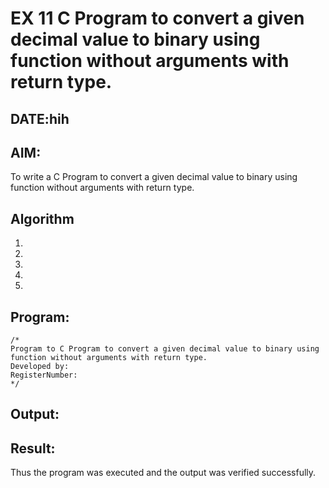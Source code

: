 # EX 11 C Program to convert a given decimal value to binary using function without arguments with return type.
## DATE:hih
## AIM:
To write a C Program to convert a given decimal value to binary using function without arguments with return type.

## Algorithm
1. 
2. 
3. 
4.  
5.   

## Program:
```
/*
Program to C Program to convert a given decimal value to binary using function without arguments with return type.
Developed by: 
RegisterNumber:  
*/
```

## Output:



## Result:
Thus the program was executed and the output was verified successfully.

